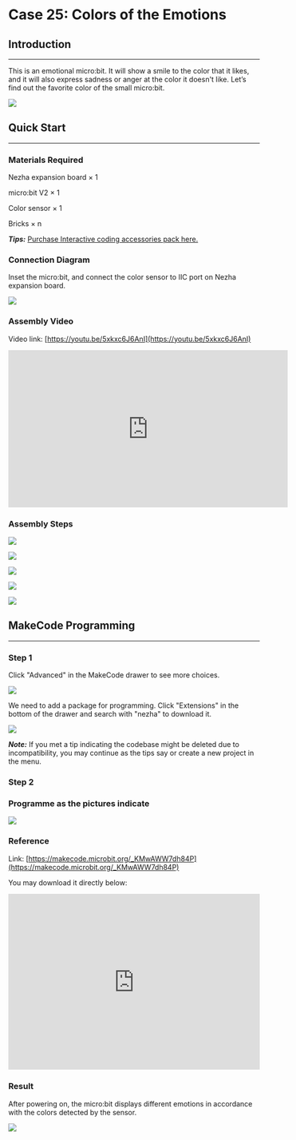 # Case 25: Colors of the Emotions

## Introduction
---
This is an emotional micro:bit. It will show a smile to the color that it likes, and it will also express sadness or anger at the color it doesn't like. Let’s find out the favorite color of the small micro:bit.

![](./images/case_25_01.png)

## Quick Start 
---


### Materials Required


Nezha expansion board × 1

micro:bit V2 × 1

Color sensor  × 1

Bricks × n

***Tips:*** [Purchase Interactive coding accessories pack here.](https://www.elecfreaks.com/interactive-coding-accessories-pack.html)


### Connection Diagram 

Inset the micro:bit, and connect the color sensor to IIC port on Nezha expansion board. 


![](./images/case_25_03.png)



### Assembly Video

Video link: [https://youtu.be/5xkxc6J6AnI](https://youtu.be/5xkxc6J6AnI)

<iframe width="560" height="315" src="https://www.youtube.com/embed/5xkxc6J6AnI" title="YouTube video player" frameborder="0" allow="accelerometer; autoplay; clipboard-write; encrypted-media; gyroscope; picture-in-picture" allowfullscreen></iframe>


### Assembly Steps

![](./images/case_step_25_01.png)

![](./images/case_step_25_02.png)

![](./images/case_step_25_03.png)

![](./images/case_step_25_04.png)

![](./images/case_step_25_05.png)




## MakeCode Programming 
---



### Step 1



Click "Advanced" in the MakeCode drawer to see more choices. 

![](./images/case_01_10.png)




We need to add a package for programming. Click "Extensions" in the bottom of the drawer and search with "nezha" to download it. 

![](./images/case_03_09.png)


***Note:*** If you met a tip indicating the codebase might be deleted due to incompatibility, you may continue as the tips say or create a new project in the menu. 

### Step 2


### Programme as the pictures indicate


![](./images/case_25_10.png)



### Reference
Link: [https://makecode.microbit.org/_KMwAWW7dh84P](https://makecode.microbit.org/_KMwAWW7dh84P)

You may download it directly below: 

<div style="position:relative;height:0;padding-bottom:70%;overflow:hidden;"><iframe style="position:absolute;top:0;left:0;width:100%;height:100%;" src="https://makecode.microbit.org/#pub:_KMwAWW7dh84P" frameborder="0" sandbox="allow-popups allow-forms allow-scripts allow-same-origin"></iframe></div>  


### Result
After powering on, the micro:bit displays different emotions in accordance with the colors detected by the sensor. 

![](./images/case-gif-25.gif)

